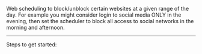 Web scheduling to block/unblock certain websites at a given range of the day.
For example you might consider login to social media ONLY in the evening,
then set the scheduler to block all access to social networks in the morning and afternoon.
****************************************************************************
Steps to get started:

